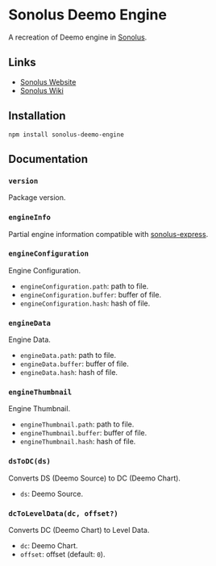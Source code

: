 # Sonolus Deemo Engine

A recreation of Deemo engine in [Sonolus](https://sonolus.com).

## Links

-   [Sonolus Website](https://sonolus.com)
-   [Sonolus Wiki](https://github.com/NonSpicyBurrito/sonolus-wiki)

## Installation

```
npm install sonolus-deemo-engine
```

## Documentation

### `version`

Package version.

### `engineInfo`

Partial engine information compatible with [sonolus-express](https://github.com/NonSpicyBurrito/sonolus-express).

### `engineConfiguration`

Engine Configuration.

-   `engineConfiguration.path`: path to file.
-   `engineConfiguration.buffer`: buffer of file.
-   `engineConfiguration.hash`: hash of file.

### `engineData`

Engine Data.

-   `engineData.path`: path to file.
-   `engineData.buffer`: buffer of file.
-   `engineData.hash`: hash of file.

### `engineThumbnail`

Engine Thumbnail.

-   `engineThumbnail.path`: path to file.
-   `engineThumbnail.buffer`: buffer of file.
-   `engineThumbnail.hash`: hash of file.

### `dsToDC(ds)`

Converts DS (Deemo Source) to DC (Deemo Chart).

-   `ds`: Deemo Source.

### `dcToLevelData(dc, offset?)`

Converts DC (Deemo Chart) to Level Data.

-   `dc`: Deemo Chart.
-   `offset`: offset (default: `0`).
